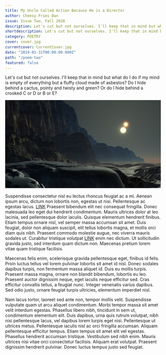 ```yaml
---
title: My Uncle Called Action Because He is a Director
author: Cheesy Fries Dan
issue: Issue Two, Fall 2020
description: Let's cut but not ourselves. I'll keep that in mind but what do I do if my mind is empty of everything but a fluffy cloud made of asbestos? Do I hide behind a cactus, pointy and twisty and green? Or do I hide behind a crooked C or D or B or E? Let's cut but not ourselves. I'll keep that in mind but what do I do if my mind is empty of everything but a fluffy cloud made of asbestos? Do I hide behind a cactus, pointy and twisty and green? Or do I hide behind a crooked C or D or B or E? <p>Let's cut but not ourselves. I'll keep that in mind but what do I do if my mind is empty of everything but a fluffy cloud made of asbestos? Do I hide behind a cactus, pointy and twisty and green? Or do I hide behind a crooked C or D or B or E? <a href="https://www.havenquarterly.com/My-Uncle-Called/">[<i>>>continue>></i>]</a></p>
shortdescription: Let's cut but not ourselves. I'll keep that in mind but what do I do if my mind is empty of everything but a fluffy cloud made of asbestos? Do I hide behind a cactus, pointy and twisty and green? Or do I hide behind a crooked C or D or B or E? <a href="https://www.havenquarterly.com/My-Uncle-Called/">[<i>>>continue>></i>]</a>
category: POETRY
cover: cover.jpg
currentcover: CurrentCover.jpg
date: "2019-01-31T00:00:00.000Z"
path: "/poem-two"
featured: false
---
```


Let's cut but not ourselves. I'll keep that in mind but what do I do if my mind is empty of everything but a fluffy cloud made of asbestos? Do I hide behind a cactus, pointy and twisty and green? Or do I hide behind a crooked C or D or B or E?

![image](./cover.jpg)

Suspendisse consectetur nisl eu lectus rhoncus feugiat ac a mi. Aenean ipsum arcu, dictum non lobortis non, egestas ut nisi. Pellentesque ac egestas lacus. [LINK](https://attackingpixels.com) Praesent bibendum elit nec consequat fringilla. Donec malesuada leo eget dui hendrerit condimentum. Mauris ultrices dolor at leo lacinia, sed pellentesque dolor iaculis. Quisque elementum hendrerit finibus. Etiam tempus ornare nisl, vel semper massa accumsan sit amet. Duis feugiat, dolor non aliquam suscipit, elit tellus lobortis magna, et mollis orci diam quis nibh. Praesent commodo molestie augue, nec viverra mauris sodales ut. Curabitur tristique volutpat [LINK](https://attackingpixels.com) enim nec dictum. Ut sollicitudin gravida justo, sed interdum quam dictum non. Maecenas pretium lorem vitae quam tristique facilisis.

Maecenas felis enim, scelerisque gravida pellentesque eget, finibus id felis. Proin luctus tellus vel lorem pulvinar lobortis sit amet id nisl. Donec sodales dapibus turpis, non fermentum massa aliquet id. Duis eu mollis turpis. Praesent massa magna, ornare non blandit bibendum, lobortis eu leo. Praesent auctor dignissim neque, eget iaculis neque efficitur sed. Cras efficitur convallis tellus, a feugiat nunc. Integer venenatis varius dapibus. Sed odio justo, ornare feugiat turpis ultricies, elementum imperdiet nisl.

Nam lacus tortor, laoreet sed ante non, tempor mollis velit. Suspendisse vulputate quam ut arcu aliquet condimentum. Morbi tempor massa sit amet velit interdum egestas. Phasellus libero nibh, tincidunt in sem ut, condimentum elementum elit. Duis dapibus, urna quis rutrum volutpat, nibh nisi pellentesque lacus, vel dapibus lorem turpis eget nisi. Pellentesque ut ultrices metus. Pellentesque iaculis nisl ac orci fringilla accumsan. Aliquam pellentesque efficitur tempus. Etiam tempus sit amet elit vel egestas. Phasellus hendrerit accumsan tristique. Vestibulum sed nibh enim. Mauris ultrices nisi vitae orci consectetur facilisis. Aliquam erat volutpat. Praesent dignissim hendrerit pulvinar. Donec luctus tempus justo sed feugiat.
